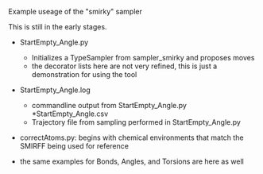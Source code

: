 Example useage of the "smirky" sampler

This is still in the early stages. 

* StartEmpty_Angle.py 
    - Initializes a TypeSampler from sampler_smirky and proposes moves
    - the decorator lists here are not very refined, this is just a demonstration for using the tool 
* StartEmpty_Angle.log
    - commandline output from StartEmpty_Angle.py
*StartEmpty_Angle.csv
    - Trajectory file from sampling performed in StartEmpty_Angle.py

* correctAtoms.py: begins with chemical environments that match the SMIRFF being used for reference
* the same examples for Bonds, Angles, and Torsions are here as well 
